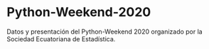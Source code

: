 # Python-Weekend-2020
Datos y presentación del Python-Weekend 2020 organizado por la Sociedad Ecuatoriana de Estadística.
